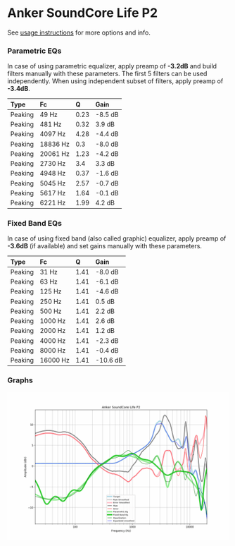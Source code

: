 # Anker SoundCore Life P2
See [usage instructions](https://github.com/jaakkopasanen/AutoEq#usage) for more options and info.

### Parametric EQs
In case of using parametric equalizer, apply preamp of **-3.2dB** and build filters manually
with these parameters. The first 5 filters can be used independently.
When using independent subset of filters, apply preamp of **-3.4dB**.

| Type    | Fc       |    Q | Gain    |
|:--------|:---------|:-----|:--------|
| Peaking | 49 Hz    | 0.23 | -8.5 dB |
| Peaking | 481 Hz   | 0.32 | 3.9 dB  |
| Peaking | 4097 Hz  | 4.28 | -4.4 dB |
| Peaking | 18836 Hz | 0.3  | -8.0 dB |
| Peaking | 20061 Hz | 1.23 | -4.2 dB |
| Peaking | 2730 Hz  | 3.4  | 3.3 dB  |
| Peaking | 4948 Hz  | 0.37 | -1.6 dB |
| Peaking | 5045 Hz  | 2.57 | -0.7 dB |
| Peaking | 5617 Hz  | 1.64 | -0.1 dB |
| Peaking | 6221 Hz  | 1.99 | 4.2 dB  |

### Fixed Band EQs
In case of using fixed band (also called graphic) equalizer, apply preamp of **-3.6dB**
(if available) and set gains manually with these parameters.

| Type    | Fc       |    Q | Gain     |
|:--------|:---------|:-----|:---------|
| Peaking | 31 Hz    | 1.41 | -8.0 dB  |
| Peaking | 63 Hz    | 1.41 | -6.1 dB  |
| Peaking | 125 Hz   | 1.41 | -4.6 dB  |
| Peaking | 250 Hz   | 1.41 | 0.5 dB   |
| Peaking | 500 Hz   | 1.41 | 2.2 dB   |
| Peaking | 1000 Hz  | 1.41 | 2.6 dB   |
| Peaking | 2000 Hz  | 1.41 | 1.2 dB   |
| Peaking | 4000 Hz  | 1.41 | -2.3 dB  |
| Peaking | 8000 Hz  | 1.41 | -0.4 dB  |
| Peaking | 16000 Hz | 1.41 | -10.6 dB |

### Graphs
![](./Anker%20SoundCore%20Life%20P2.png)